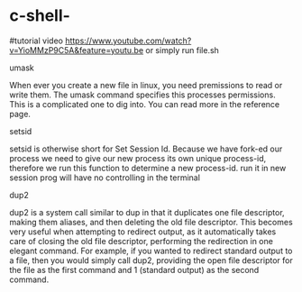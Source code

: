 # c-shell-
#tutorial video 
  https://www.youtube.com/watch?v=YioMMzP9C5A&feature=youtu.be
or simply run file.sh 

umask

When ever you create a new file in linux, you need premissions to read or write them. The umask command specifies this processes permissions. This is a complicated one to dig into. You can read more in the reference page.


setsid

setsid is otherwise short for Set Session Id. Because we have fork-ed our process we need to give our new process its own unique process-id, therefore we run this function to determine a new process-id.
run it in new session 
prog will have no controlling in the terminal 


dup2 

dup2 is a system call similar to dup in that it duplicates one file descriptor, making them aliases, and then deleting the old file descriptor. This becomes very useful when attempting to redirect output, as it automatically takes care of closing the old file descriptor, performing the redirection in one elegant command. For example, if you wanted to redirect standard output to a file, then you would simply call dup2, providing the open file descriptor for the file as the first command and 1 (standard output) as the second command.

